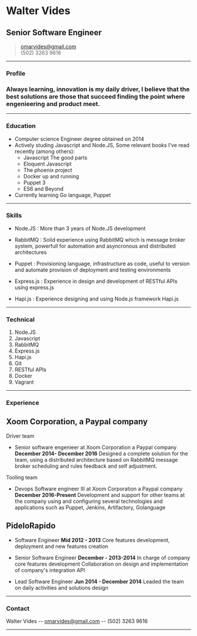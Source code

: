 # Walter Vides
## Senior Software Engineer

> [omarvides@gmail.com](omarvides@gmail.com)  
> (502) 3263 9616


------

### Profile

### Always learning, innovation is my daily driver, I believe that the best solutions are those that succeed finding the point where engenieering and product meet.

------

### Education

* Computer science Engineer degree obtained on 2014
* Actively studing Javascript and Node.JS, Some relevant books I've read recently (among others): 
  * Javascript The good parts
  * Eloquent Javascript
  * The phoenix project
  * Docker up and running
  * Puppet 3 
  * ES6 and Beyond
* Currently learning Go language, Puppet
------


### Skills

* Node.JS
  : More than 3 years of Node.JS development

* RabbitMQ
  : Solid experience using RabbitMQ which is message broker system, powerfull for automation and asyncronous and distributed architectures

* Puppet
  : Provisioning language, infrastructure as code, useful to version and automate provision of deployment and testing environments

* Express.js
  : Experience in design and development of RESTful APIs using express.js

* Hapi.js
  : Experience designing and using Node.js framework Hapi.js

-------

### Technical

1. Node.JS
1. Javascript
1. RabbitMQ
1. Express.js
1. Hapi.js
1. Git
1. RESTful APIs 
1. Docker
1. Vagrant

------

### Experience

## Xoom Corporation, a Paypal company

Driver team
* Senior software engenieer at Xoom Corporation a Paypal company
  __December 2014- December 2016__
  Designed a complete solution for the team, using a distributed architecture based on RabbitMQ message broker 
  scheduling and rules feedback and self adjustment.

Tooling team
* Devops Software engineer III at Xoom Corporation a Paypal company
  __December 2016-Present__
  Development and support for other teams at the company using and configuring several technologies and applications such as Puppet, Jenkins, Artifactory, Golanguage

## PideloRapido
* Software Engineer
  __Mid 2012 - 2013__
  Core features development, deployment and new features creation

* Senior Software Engineer
  __December - 2013-2014__
  In charge of company core features development
  Collaboration on design and implementation of company's integration API

* Lead Software Engineer
  __Jun 2014 - December 2014__
  Leaded the team on daily activities and solutions design

------

### Contact

Walter Vides -- [omarvides@gmail.com](omarvides@gmail.com) -- (502) 3263 9616

------